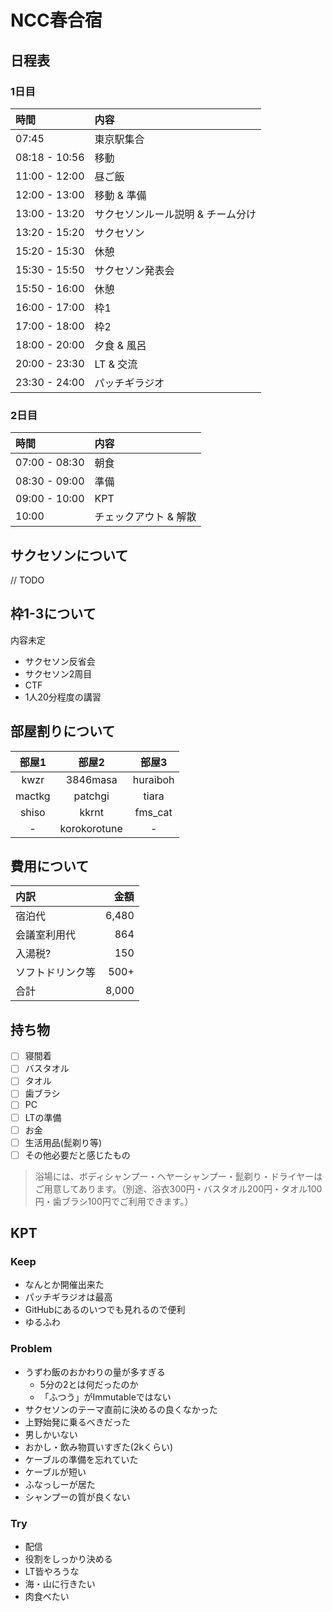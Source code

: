 # NCC春合宿

## 日程表

### 1日目

| 時間 | 内容 |
|:---|:---|
| 07:45 | 東京駅集合 |
| 08:18 - 10:56 | 移動 |
| 11:00 - 12:00 | 昼ご飯 |
| 12:00 - 13:00 | 移動 & 準備 |
| 13:00 - 13:20 | サクセソンルール説明 & チーム分け |
| 13:20 - 15:20 | サクセソン |
| 15:20 - 15:30 | 休憩 |
| 15:30 - 15:50 | サクセソン発表会 |
| 15:50 - 16:00 | 休憩 |
| 16:00 - 17:00 | 枠1 |
| 17:00 - 18:00 | 枠2 |
| 18:00 - 20:00 | 夕食 & 風呂 |
| 20:00 - 23:30 | LT & 交流 |
| 23:30 - 24:00 | パッチギラジオ |

### 2日目

| 時間 | 内容 |
|:---|:---|
| 07:00 - 08:30 | 朝食 |
| 08:30 - 09:00 | 準備 |
| 09:00 - 10:00 | KPT |
| 10:00 | チェックアウト & 解散 |

## サクセソンについて
// TODO

## 枠1-3について
内容未定

- サクセソン反省会
- サクセソン2周目
- CTF
- 1人20分程度の講習

## 部屋割りについて

| 部屋1 | 部屋2 | 部屋3 |
|:---:|:---:|:---:|
| kwzr | 3846masa | huraiboh |
| mactkg | patchgi | tiara |
| shiso | kkrnt | fms_cat |
| - | korokorotune | - |

## 費用について
| 内訳 | 金額 |
| :--- | ---: |
| 宿泊代 | 6,480 |
| 会議室利用代 | 864 |
| 入湯税? | 150 |
| ソフトドリンク等 | 500+ |
| 合計 | 8,000 |

## 持ち物

- [ ] 寝間着
- [ ] バスタオル
- [ ] タオル
- [ ] 歯ブラシ
- [ ] PC
- [ ] LTの準備
- [ ] お金
- [ ] 生活用品(髭剃り等)
- [ ] その他必要だと感じたもの

> 浴場には、ボディシャンプー・ヘヤーシャンプー・髭剃り・ドライヤーはご用意してあります。（別途、浴衣300円・バスタオル200円・タオル100円・歯ブラシ100円でご利用できます。）

## KPT

### Keep

- なんとか開催出来た
- パッチギラジオは最高
- GitHubにあるのいつでも見れるので便利
- ゆるふわ

### Problem

- うずわ飯のおかわりの量が多すぎる
    - 5分の2とは何だったのか
    - 「ふつう」がImmutableではない
- サクセソンのテーマ直前に決めるの良くなかった
- 上野始発に乗るべきだった
- 男しかいない
- おかし・飲み物買いすぎた(2kくらい)
- ケーブルの準備を忘れていた
- ケーブルが短い
- ふなっしーが居た
- シャンプーの質が良くない

### Try

- 配信
- 役割をしっかり決める
- LT皆やろうな
- 海・山に行きたい
- 肉食べたい

